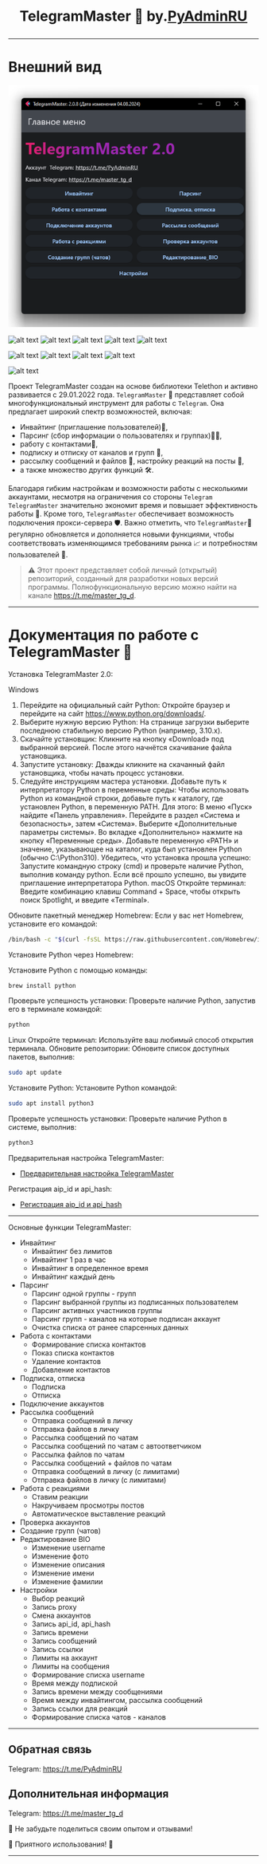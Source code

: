 <h1 align="center">TelegramMaster 🚀 by.<a href="https://t.me/PyAdminRU" target="_blank">PyAdminRU</a>

<hr align="center"/>

# Внешний вид

![alt text](docs/static/images/TelegramMaster_2.png "TelegramMaster_2")

![alt text](https://img.shields.io/badge/Telegram-2CA5E0?style=for-the-badge&logo=telegram&logoColor=white)
![alt text](https://img.shields.io/badge/GitHub-100000?style=for-the-badge&logo=github&logoColor=white)
![alt text](https://img.shields.io/badge/Linux-FCC624?style=for-the-badge&logo=linux&logoColor=black)
![alt text](https://img.shields.io/badge/mac%20os-000000?style=for-the-badge&logo=apple&logoColor=white)
![alt text](https://img.shields.io/badge/Windows-0078D6?style=for-the-badge&logo=windows&logoColor=white)

![alt text](https://img.shields.io/badge/HTML-239120?style=for-the-badge&logo=html5&logoColor=white)
![alt text](https://img.shields.io/badge/CSS-239120?&style=for-the-badge&logo=css3&logoColor=white)
![alt text](https://img.shields.io/badge/HTML5-E34F26?style=for-the-badge&logo=html5&logoColor=white)
![alt text](https://img.shields.io/badge/Python-14354C?style=for-the-badge&logo=python&logoColor=white)


![alt text](https://img.shields.io/badge/Python-14354C?style=for-the-badge&logo=python&logoColor=white)

Проект TelegramMaster создан на основе библиотеки Telethon и активно развивается с 29.01.2022 года. 
<code>TelegramMaster</code> 🤖 представляет собой многофункциональный инструмент для работы с <code>Telegram</code>. 
Она предлагает широкий спектр возможностей, включая: 
- Инвайтинг (приглашение пользователей)💌, 
- Парсинг (сбор информации о пользователях и группах)🕵️‍♂️, 
- работу с контактами📇, 
- подписку и отписку от каналов и групп 🔔, 
- рассылку сообщений и файлов 📨, настройку реакций на 
посты 🧐, 
- а также множество других функций 🛠️. 

Благодаря гибким настройкам и возможности работы с несколькими 
аккаунтами, несмотря на ограничения со стороны <code>Telegram</code> <code>TelegramMaster</code> значительно экономит 
время и повышает эффективность работы 💼. Кроме того, <code>TelegramMaster</code> обеспечивает возможность подключения 
прокси-сервера 🛡️. Важно отметить, что <code>TelegramMaster</code>🚀 регулярно обновляется и дополняется новыми 
функциями, чтобы соответствовать изменяющимся требованиям рынка 📈 и потребностям пользователей 🤝.

> ⚠️ Этот проект представляет собой личный (открытый) репозиторий, созданный для разработки новых версий программы. Полнофункциональную
> версию можно найти на канале https://t.me/master_tg_d.

<hr align="center"/>

# Документация по работе с TelegramMaster 🚀

Установка TelegramMaster 2.0:

Windows
1. Перейдите на официальный сайт Python: Откройте браузер и перейдите на сайт https://www.python.org/downloads/.
2. Выберите нужную версию Python: На странице загрузки выберите последнюю стабильную версию Python (например, 3.10.x).
3. Скачайте установщик: Кликните на кнопку «Download» под выбранной версией. После этого начнётся скачивание файла установщика.
4. Запустите установку: Дважды кликните на скачанный файл установщика, чтобы начать процесс установки.
5. Следуйте инструкциям мастера установки.
Добавьте путь к интерпретатору Python в переменные среды: Чтобы использовать Python из командной строки, добавьте путь к каталогу, где установлен Python, в переменную PATH. Для этого:
В меню «Пуск» найдите «Панель управления».
Перейдите в раздел «Система и безопасность», затем «Система».
Выберите «Дополнительные параметры системы».
Во вкладке «Дополнительно» нажмите на кнопку «Переменные среды».
Добавьте переменную «PATH» и значение, указывающее на каталог, куда был установлен Python (обычно C:\Python310).
Убедитесь, что установка прошла успешно: Запустите командную строку (cmd) и проверьте наличие Python, выполнив команду python. Если всё прошло успешно, вы увидите приглашение интерпретатора Python.
macOS
Откройте терминал: Введите комбинацию клавиш Command + Space, чтобы открыть поиск Spotlight, и введите «Terminal».

Обновите пакетный менеджер Homebrew: Если у вас нет Homebrew, установите его командой:

```sh
/bin/bash -c "$(curl -fsSL https://raw.githubusercontent.com/Homebrew/install/HEAD/install.sh)"
```

Установите Python через Homebrew: 

Установите Python с помощью команды:

```sh
brew install python
```

Проверьте успешность установки: Проверьте наличие Python, запустив его в терминале командой:

```sh
python
```

Linux
Откройте терминал: Используйте ваш любимый способ открытия терминала.
Обновите репозитории: Обновите список доступных пакетов, выполнив:

```sh
sudo apt update
```

Установите Python: Установите Python командой:

```sh
sudo apt install python3
```

Проверьте успешность установки: Проверьте наличие Python в системе, выполнив:

```sh
python3
```

Предварительная настройка TelegramMaster:

- [Предварительная настройка TelegramMaster](docs/Настройки_и_конфигурация/Предварительная_настройка_программы_(установка_программы_по_умолчанию).md)

Регистрация aip_id и api_hash:

- [Регистрация aip_id и api_hash](docs/templates/Регистрация_api_id_api_hash.html)

<hr align="center"/>
Основные функции TelegramMaster:

- Инвайтинг
  - Инвайтинг без лимитов
  - Инвайтинг 1 раз в час
  - Инвайтинг в определенное время
  - Инвайтинг каждый день
- Парсинг
  - Парсинг одной группы - групп
  - Парсинг выбранной группы из подписанных пользователем
  - Парсинг активных участников группы
  - Парсинг групп - каналов на которые подписан аккаунт
  - Очистка списка от ранее спарсенных данных
- Работа с контактами
  - Формирование списка контактов
  - Показ списка контактов
  - Удаление контактов
  - Добавление контактов
- Подписка, отписка
  - Подписка
  - Отписка
- Подключение аккаунтов
- Рассылка сообщений
  - Отправка сообщений в личку
  - Отправка файлов в личку
  - Рассылка сообщений по чатам
  - Рассылка сообщений по чатам с автоответчиком
  - Рассылка файлов по чатам
  - Рассылка сообщений + файлов по чатам
  - Отправка сообщений в личку (с лимитами)
  - Отправка файлов в личку (с лимитами)
- Работа с реакциями
  - Ставим реакции
  - Накручиваем просмотры постов
  - Автоматическое выставление реакций
- Проверка аккаунтов
- Создание групп (чатов)
- Редактирование BIO
  - Изменение username
  - Изменение фото
  - Изменение описания
  - Изменение имени
  - Изменение фамилии
- Настройки
  - Выбор реакций
  - Запись proxy
  - Смена аккаунтов
  - Запись api_id, api_hash
  - Запись времени
  - Запись сообщений
  - Запись ссылки
  - Лимиты на аккаунт
  - Лимиты на сообщения
  - Формирование списка username
  - Время между подпиской
  - Запись времени между сообщениями
  - Время между инвайтингом, рассылка сообщений
  - Запись ссылки для реакций
  - Формирование списка чатов - каналов

<hr align="center"/>

## Обратная связь

Telegram: https://t.me/PyAdminRU

## Дополнительная информация

Telegram: https://t.me/master_tg_d

📣 Не забудьте поделиться своим опытом и отзывами!

🚀 Приятного использования! 🚀

<hr align="center"/>
